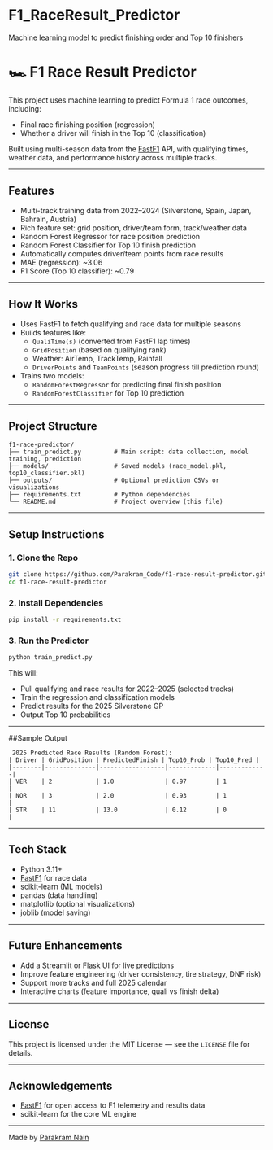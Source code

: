 # F1_RaceResult_Predictor
Machine learning model to predict finishing order and Top 10 finishers
# 🏎 F1 Race Result Predictor

This project uses machine learning to predict Formula 1 race outcomes, including:
-  Final race finishing position (regression)
-  Whether a driver will finish in the Top 10 (classification)

Built using multi-season data from the [FastF1](https://theoehrly.github.io/Fast-F1/) API, with qualifying times, weather data, and performance history across multiple tracks.

---

##  Features

- Multi-track training data from 2022–2024 (Silverstone, Spain, Japan, Bahrain, Austria)
- Rich feature set: grid position, driver/team form, track/weather data
- Random Forest Regressor for race position prediction
- Random Forest Classifier for Top 10 finish prediction
- Automatically computes driver/team points from race results
- MAE (regression): ~3.06
- F1 Score (Top 10 classifier): ~0.79

---

##  How It Works

- Uses FastF1 to fetch qualifying and race data for multiple seasons
- Builds features like:
  - `QualiTime(s)` (converted from FastF1 lap times)
  - `GridPosition` (based on qualifying rank)
  - Weather: AirTemp, TrackTemp, Rainfall
  - `DriverPoints` and `TeamPoints` (season progress till prediction round)
- Trains two models:
  - `RandomForestRegressor` for predicting final finish position
  - `RandomForestClassifier` for Top 10 prediction

---

##  Project Structure

```
f1-race-predictor/
├── train_predict.py         # Main script: data collection, model training, prediction
├── models/                  # Saved models (race_model.pkl, top10_classifier.pkl)
├── outputs/                 # Optional prediction CSVs or visualizations
├── requirements.txt         # Python dependencies
└── README.md                # Project overview (this file)
```

---

##  Setup Instructions

### 1. Clone the Repo
```bash
git clone https://github.com/Parakram_Code/f1-race-result-predictor.git
cd f1-race-result-predictor
```

### 2. Install Dependencies
```bash
pip install -r requirements.txt
```

### 3. Run the Predictor
```bash
python train_predict.py
```

This will:
- Pull qualifying and race results for 2022–2025 (selected tracks)
- Train the regression and classification models
- Predict results for the 2025 Silverstone GP
- Output Top 10 probabilities

---

##Sample Output

```
 2025 Predicted Race Results (Random Forest):
| Driver | GridPosition | PredictedFinish | Top10_Prob | Top10_Pred |
|--------|--------------|------------------|-------------|-------------|
| VER    | 2            | 1.0              | 0.97        | 1          |
| NOR    | 3            | 2.0              | 0.93        | 1          |
| STR    | 11           | 13.0             | 0.12        | 0          |
```

---

##  Tech Stack

- Python 3.11+
- [FastF1](https://theoehrly.github.io/Fast-F1/) for race data
- scikit-learn (ML models)
- pandas (data handling)
- matplotlib (optional visualizations)
- joblib (model saving)

---

##  Future Enhancements

-  Add a Streamlit or Flask UI for live predictions
-  Improve feature engineering (driver consistency, tire strategy, DNF risk)
-  Support more tracks and full 2025 calendar
-  Interactive charts (feature importance, quali vs finish delta)

---

##  License

This project is licensed under the MIT License — see the `LICENSE` file for details.

---

##  Acknowledgements

- [FastF1](https://github.com/theOehrly/Fast-F1) for open access to F1 telemetry and results data
- scikit-learn for the core ML engine
  

---

Made by [Parakram Nain](https://github.com/ParakramCode)
